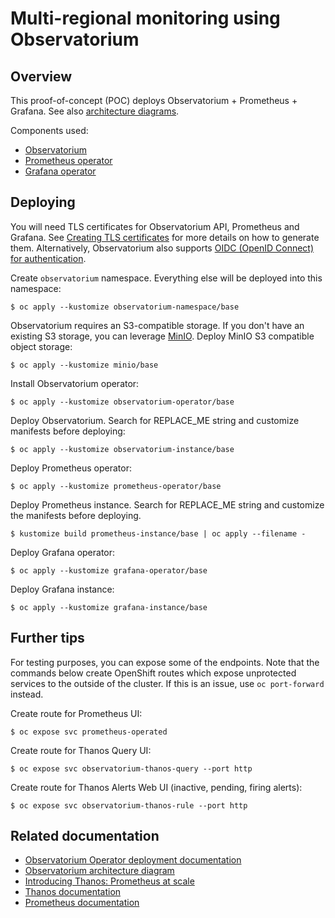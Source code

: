 # Multi-regional monitoring using Observatorium

## Overview

This proof-of-concept (POC) deploys Observatorium + Prometheus + Grafana. See also [architecture diagrams](docs/diagrams).

Components used:
* [Observatorium](https://github.com/observatorium)
* [Prometheus operator](https://github.com/prometheus-operator/prometheus-operator)
* [Grafana operator](https://github.com/integr8ly/grafana-operator)

## Deploying

You will need TLS certificates for Observatorium API, Prometheus and Grafana. See [Creating TLS certificates](docs/creating_tls_certificates.md) for more details on how to generate them. Alternatively, Observatorium also supports [OIDC (OpenID Connect) for authentication](https://github.com/observatorium/deployments/tree/master/environments/local).

Create `observatorium` namespace. Everything else will be deployed into this namespace:

```
$ oc apply --kustomize observatorium-namespace/base
```

Observatorium requires an S3-compatible storage. If you don't have an existing S3 storage, you can leverage [MinIO](https://min.io/). Deploy MinIO S3 compatible object storage:

```
$ oc apply --kustomize minio/base
```

Install Observatorium operator:

```
$ oc apply --kustomize observatorium-operator/base
```

Deploy Observatorium. Search for REPLACE_ME string and customize manifests before deploying:

```
$ oc apply --kustomize observatorium-instance/base
```

Deploy Prometheus operator:

```
$ oc apply --kustomize prometheus-operator/base
```

Deploy Prometheus instance. Search for REPLACE_ME string and customize the manifests before deploying.

```
$ kustomize build prometheus-instance/base | oc apply --filename -
```

Deploy Grafana operator:

```
$ oc apply --kustomize grafana-operator/base
```

Deploy Grafana instance:
```
$ oc apply --kustomize grafana-instance/base
```

## Further tips

For testing purposes, you can expose some of the endpoints. Note that the commands below create OpenShift routes which expose unprotected services to the outside of the cluster. If this is an issue, use `oc port-forward` instead.

Create route for Prometheus UI:

```
$ oc expose svc prometheus-operated
```

Create route for Thanos Query UI:

```
$ oc expose svc observatorium-thanos-query --port http
```

Create route for Thanos Alerts Web UI (inactive, pending, firing alerts):

```
$ oc expose svc observatorium-thanos-rule --port http
```

## Related documentation

* [Observatorium Operator deployment documentation](https://github.com/observatorium/operator/blob/master/docs/deploy-operator.md)
* [Observatorium architecture diagram](https://github.com/observatorium/docs/blob/master/architecture/architecture.md)
* [Introducing Thanos: Prometheus at scale](https://www.improbable.io/blog/thanos-prometheus-at-scale)
* [Thanos documentation](https://thanos.io/tip/thanos/getting-started.md/)
* [Prometheus documentation](https://prometheus.io/docs/introduction/overview/)
